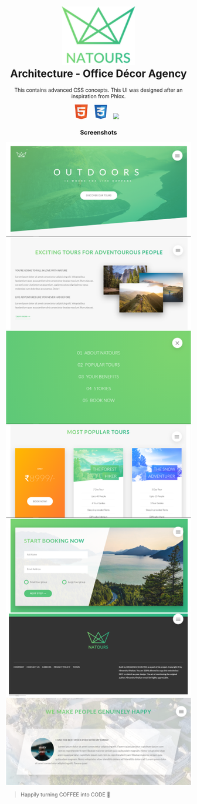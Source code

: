 <h1 align="center">
  <br>
  <a><img src="https://github.com/himakhaitan/UI-UX-Cluster/blob/main/Natours/img/logo-green-1x.png" width="200"></a>
  <br>  
  Architecture - Office Décor Agency 
  <br>
</h1>

<p align="center">
This contains advanced CSS concepts. This UI was designed after an inspiration from Phlox.
</p>
<p align="center">
<img src="https://github.com/himakhaitan/UI-UX-Cluster/blob/main/Natours/resource/html5.png" height="40">&nbsp; &nbsp;
<img src="https://github.com/himakhaitan/UI-UX-Cluster/blob/main/Natours/resource/css.png" height="40">&nbsp; &nbsp;
<img src="https://github.com/himakhaitan/UI-UX-Cluster/blob/main/Natours/resource/js.png" height="40">&nbsp; &nbsp;
</p>

<h3 align="center">
  Screenshots
</h3>

<img src="https://github.com/himakhaitan/UI-UX-Cluster/blob/main/Natours/resource/1.png">
<img src="https://github.com/himakhaitan/UI-UX-Cluster/blob/main/Natours/resource/3.png">
<img src="https://github.com/himakhaitan/UI-UX-Cluster/blob/main/Natours/resource/2.png">
<img src="https://github.com/himakhaitan/UI-UX-Cluster/blob/main/Natours/resource/4.png">
<img src="https://github.com/himakhaitan/UI-UX-Cluster/blob/main/Natours/resource/5.png">
<img src="https://github.com/himakhaitan/UI-UX-Cluster/blob/main/Natours/resource/6.png">
<img src="https://github.com/himakhaitan/UI-UX-Cluster/blob/main/Natours/resource/7.png">

> Happily turning COFFEE into CODE 🌱